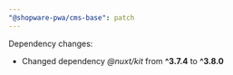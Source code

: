 ```yaml
---
"@shopware-pwa/cms-base": patch
---
```


Dependency changes:

- Changed dependency _@nuxt/kit_ from **^3.7.4** to **^3.8.0**
